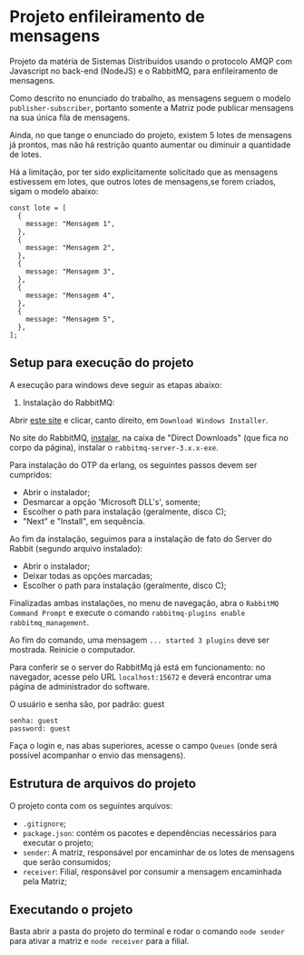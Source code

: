 # Projeto enfileiramento de mensagens 
Projeto da matéria de Sistemas Distribuídos usando o protocolo AMQP com Javascript no back-end (NodeJS) e o RabbitMQ, para enfileiramento de mensagens. 

Como descrito no enunciado do trabalho, as mensagens seguem o modelo `publisher-subscriber`, portanto somente a Matriz pode publicar mensagens na sua única fila de mensagens. 

Ainda, no que tange o enunciado do projeto, existem 5 lotes de mensagens já prontos, mas não há restrição quanto aumentar ou diminuir a quantidade de lotes.

Há a limitação, por ter sido explicitamente solicitado que as mensagens estivessem em lotes, que outros lotes de mensagens,se forem criados, sigam o modelo abaixo:

``` 
const lote = [
  {
    message: "Mensagem 1",
  },
  {
    message: "Mensagem 2",
  },
  {
    message: "Mensagem 3",
  },
  {
    message: "Mensagem 4",
  },
  {
    message: "Mensagem 5",
  },
];
```
## Setup para execução do projeto

A execução para windows deve seguir as etapas abaixo:

1. Instalação do RabbitMQ:

Abrir <a href="https://www.erlang.org/downloads">este site</a> e clicar, canto direito, em `Download Windows Installer`. 

No site do RabbitMQ, <a href="https://www.rabbitmq.com/install-windows.html">instalar</a>, na caixa de "Direct Downloads" (que fica no corpo da página), instalar o `rabbitmq-server-3.x.x-exe`.

Para instalação do OTP da erlang, os seguintes passos devem ser cumpridos:

- Abrir o instalador;  
- Desmarcar a opção 'Microsoft DLL's', somente;
- Escolher o path para instalação (geralmente, disco C); 
- "Next" e "Install", em sequência. 

Ao fim da instalação, seguimos para a instalação de fato do Server do Rabbit (segundo arquivo instalado):

- Abrir o instalador;
- Deixar todas as opções marcadas; 
- Escolher o path para instalação (geralmente, disco C); 

Finalizadas ambas instalações, no menu de navegação, abra o `RabbitMQ Command Prompt` e execute o comando `rabbitmq-plugins enable rabbitmq_management`.

Ao fim do comando, uma mensagem `... started 3 plugins` deve ser mostrada. Reinicie o computador. 


Para conferir se o server do RabbitMq já está em funcionamento: no navegador, acesse pelo URL `localhost:15672` e deverá encontrar uma página de administrador do software. 

O usuário e senha são, por padrão: guest
```
senha: guest
password: guest
```
Faça o login e, nas abas superiores, acesse o campo `Queues` (onde será possível acompanhar o envio das mensagens).

## Estrutura de arquivos do projeto

O projeto conta com os seguintes arquivos: 

- `.gitignore`;
- `package.json`: contém os pacotes e dependências necessários para executar o projeto; 
- `sender`: A matriz, responsável por encaminhar de os lotes de mensagens que serão consumidos;
- `receiver`: Filial, responsável por consumir a mensagem encaminhada pela Matriz;


## Executando o projeto

Basta abrir a pasta do projeto do terminal e rodar o comando `node sender` para ativar a matriz e `node receiver` para a filial. 
